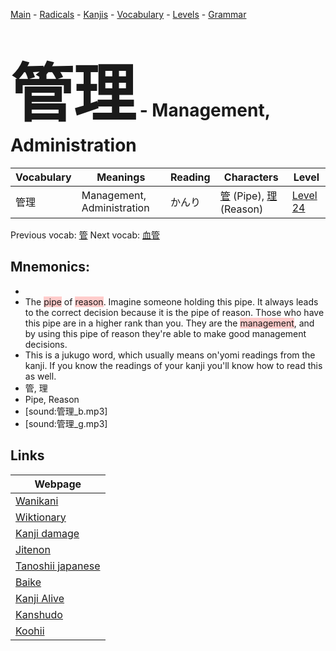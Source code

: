 <style> bigfont {font-size: 100px}</style>
[Main](../README.md) -
[Radicals](../radicals.md) -
[Kanjis](../kanjis.md) -
[Vocabulary](../vocabulary.md) -
[Levels](../levels.md) -
[Grammar](../grammar.md)
# <bigfont> 管理</bigfont> - Management, Administration 

| Vocabulary | Meanings | Reading | Characters | Level |
| --- | --- | --- | --- | --- |
| 管理 | Management, Administration | かんり |  [管](../kanjis/管.md) (Pipe), [理](../kanjis/理.md) (Reason) | [Level 24](../levels/wk_level24.md) |

Previous vocab: [管](管.md) Next vocab: [血管](血管.md) 

## Mnemonics:

* 
* The <span style="background-color:#ffcccb"> pipe</span> of <span style="background-color:#ffcccb"> reason</span>. Imagine someone holding this pipe. It always leads to the correct decision because it is the pipe of reason. Those who have this pipe are in a higher rank than you. They are the <span style="background-color:#ffcccb"> management</span>, and by using this pipe of reason they're able to make good management decisions.
* This is a jukugo word, which usually means on'yomi readings from the kanji. If you know the readings of your kanji you'll know how to read this as well.
* 管, 理
* Pipe, Reason
* [sound:管理_b.mp3]
* [sound:管理_g.mp3]


## Links 

| Webpage |
| --- |
| [Wanikani          ](https://www.wanikani.com/kanji/管理) |
| [Wiktionary        ](https://en.wiktionary.org/wiki/管理) |
| [Kanji damage      ](http://www.kanjidamage.com/kanji/search?utf8=✓&q=管理) |
| [Jitenon           ](https://jitenon.com/kanji/管理) |
| [Tanoshii japanese ](https://www.tanoshiijapanese.com/dictionary/kanji.cfm?k=管理) |
| [Baike             ](https://baike.baidu.com/item/管理) |
| [Kanji Alive       ](https://app.kanjialive.com/管理) |
| [Kanshudo          ](https://www.kanshudo.com/searchmn?q=管理) |
| [Koohii            ](https://kanji.koohii.com/study/kanji/管理) |
